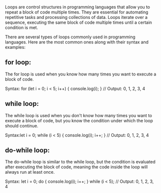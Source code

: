 Loops are control structures in programming languages that allow you to repeat a block of code multiple times. They are essential for automating repetitive tasks and processing collections of data. Loops iterate over a sequence, executing the same block of code multiple times until a certain condition is met.

There are several types of loops commonly used in programming languages. Here are the most common ones along with their syntax and examples:


## for loop:
The for loop is used when you know how many times you want to execute a block of code.

Syntax: 
for (let i = 0; i < 5; i++) {
    console.log(i);
}
// Output: 0, 1, 2, 3, 4

## while loop:
The while loop is used when you don't know how many times you want to execute a block of code, but you know the condition under which the loop should continue.

Syntax:let i = 0;
while (i < 5) {
    console.log(i);
    i++;
}
// Output: 0, 1, 2, 3, 4

## do-while loop:
The do-while loop is similar to the while loop, but the condition is evaluated after executing the block of code, meaning the code inside the loop will always run at least once.

Syntax: let i = 0;
do {
    console.log(i);
    i++;
} while (i < 5);
// Output: 0, 1, 2, 3, 4